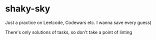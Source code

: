 # shaky-sky
Just a practice on Leetcode, Codewars etc. I wanna save every guess)

There's only solutions of tasks, so don't take a point of linting